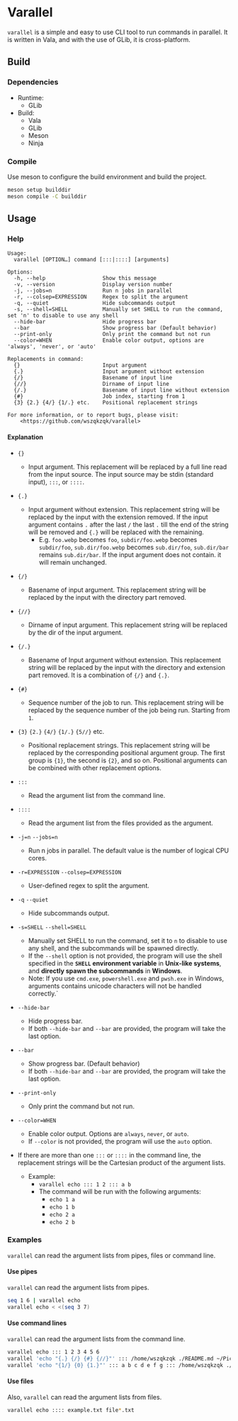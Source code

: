 # Varallel

`varallel` is a simple and easy to use CLI tool to run commands in parallel. It is written in Vala, and with the use of GLib, it is cross-platform.

## Build

### Dependencies

* Runtime:
  * GLib
* Build:
  * Vala
  * GLib
  * Meson
  * Ninja

### Compile

Use meson to configure the build environment and build the project.

```bash
meson setup builddir
meson compile -C builddir
```

## Usage

### Help

```
Usage:
  varallel [OPTION…] command [:::|::::] [arguments]

Options:
  -h, --help                  Show this message
  -v, --version               Display version number
  -j, --jobs=n                Run n jobs in parallel
  -r, --colsep=EXPRESSION     Regex to split the argument
  -q, --quiet                 Hide subcommands output
  -s, --shell=SHELL           Manually set SHELL to run the command, set 'n' to disable to use any shell
  --hide-bar                  Hide progress bar
  --bar                       Show progress bar (Default behavior)
  --print-only                Only print the command but not run
  --color=WHEN                Enable color output, options are 'always', 'never', or 'auto'

Replacements in command:
  {}                          Input argument
  {.}                         Input argument without extension
  {/}                         Basename of input line
  {//}                        Dirname of input line
  {/.}                        Basename of input line without extension
  {#}                         Job index, starting from 1
  {3} {2.} {4/} {1/.} etc.    Positional replacement strings
  
For more information, or to report bugs, please visit:
    <https://github.com/wszqkzqk/varallel>
```

#### Explanation

* `{}`
  * Input argument. This replacement will be replaced by a full line read from the input source. The input source may be stdin (standard input), `:::`, or `::::`.
* `{.}`
  * Input argument without extension. This replacement string will be replaced by the input with the extension removed. If the input argument contains `.` after the last `/` the last `.` till the end of the string will be removed and `{.}` will be replaced with the remaining.
    * E.g. `foo.webp` becomes `foo`, `subdir/foo.webp` becomes `subdir/foo`, `sub.dir/foo.webp` becomes `sub.dir/foo`, `sub.dir/bar` remains `sub.dir/bar`. If the input argument does not contain. it will remain unchanged.
* `{/}`
  * Basename of input argument. This replacement string will be replaced by the input with the directory part removed.
* `{//}`
  * Dirname of input argument. This replacement string will be replaced by the dir of the input argument.
* `{/.}`
  * Basename of Input argument without extension. This replacement string will be replaced by the input with the directory and extension part removed. It is a combination of `{/}` and `{.}`. 
* `{#}`
  * Sequence number of the job to run. This replacement string will be replaced by the sequence number of the job being run. Starting from `1`.
* `{3}` `{2.}` `{4/}` `{1/.}` `{5//}` etc.
  * Positional replacement strings. This replacement string will be replaced by the corresponding positional argument group. The first group is `{1}`, the second is `{2}`, and so on. Positional arguments can be combined with other replacement options.
* `:::`
  * Read the argument list from the command line.
* `::::`
  * Read the argument list from the files provided as the argument.
* `-j=n` `--jobs=n`
  * Run n jobs in parallel. The default value is the number of logical CPU cores.
* `-r=EXPRESSION` `--colsep=EXPRESSION`
  * User-defined regex to split the argument.
* `-q` `--quiet`
  * Hide subcommands output.
* `-s=SHELL` `--shell=SHELL`
  * Manually set SHELL to run the command, set it to `n` to disable to use any shell, and the subcommands will be spawned directly.
  * If the `--shell` option is not provided, the program will use the shell specified in the **`SHELL` environment variable** in **Unix-like systems**, and **directly spawn the subcommands** in **Windows**.
  * Note: If you use `cmd.exe`, `powershell.exe` and `pwsh.exe` in Windows, arguments contains unicode characters will not be handled correctly.`
* `--hide-bar`
  * Hide progress bar.
  * If both `--hide-bar` and `--bar` are provided, the program will take the last option.
* `--bar`
  * Show progress bar. (Default behavior)
  * If both `--hide-bar` and `--bar` are provided, the program will take the last option.
* `--print-only`
  * Only print the command but not run.
* `--color=WHEN`
  * Enable color output. Options are `always`, `never`, or `auto`.
  * If `--color` is not provided, the program will use the `auto` option.

* If there are more than one `:::` or `::::` in the command line, the replacement strings will be the Cartesian product of the argument lists.
  * Example:
    * `varallel echo ::: 1 2 ::: a b`
    * The command will be run with the following arguments:
      * `echo 1 a`
      * `echo 1 b`
      * `echo 2 a`
      * `echo 2 b`

### Examples

`varallel` can read the argument lists from pipes, files or command line.

#### Use pipes

`varallel` can read the argument lists from pipes.

```bash
seq 1 6 | varallel echo
varallel echo < <(seq 3 7)
```

#### Use command lines

`varallel` can read the argument lists from the command line.

```bash
varallel echo ::: 1 2 3 4 5 6
varallel 'echo "{.} {/} {#} {//}"' ::: /home/wszqkzqk ./README.md ~/Pictures/Arch_Linux_logo.svg
varallel 'echo "{1/} {0} {1.}"' ::: a b c d e f g ::: /home/wszqkzqk ./README.md ~/Pictures/Arch_Linux_logo.svg
```

#### Use files

Also, `varallel` can read the argument lists from files.

```bash
varallel echo :::: example.txt file*.txt
```
